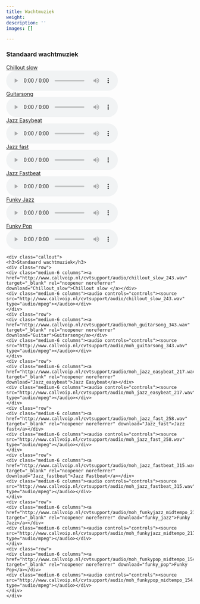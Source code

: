 ```yaml
---
title: Wachtmuziek
weight: 
description: ''
images: []

---
```

<div class="callout">

<h3>Standaard wachtmuziek</h3>

<div class="row">

<div class="medium-6 columns"><a href="[http://www.callvoip.nl/cvtsupport/audio/chillout_slow_243.wav](http://www.callvoip.nl/cvtsupport/audio/chillout_slow_243.wav "http://www.callvoip.nl/cvtsupport/audio/chillout_slow_243.wav")" target="_blank" rel="noopener noreferrer" download="Chillout_slow">Chillout slow </a></div>

<div class="medium-6 columns"><audio controls="controls"><source src="[http://www.callvoip.nl/cvtsupport/audio/chillout_slow_243.wav](http://www.callvoip.nl/cvtsupport/audio/chillout_slow_243.wav "http://www.callvoip.nl/cvtsupport/audio/chillout_slow_243.wav")" type="audio/mpeg"></audio></div>

</div>

<div class="row">

<div class="medium-6 columns"><a href="[http://www.callvoip.nl/cvtsupport/audio/moh_guitarsong_343.wav](http://www.callvoip.nl/cvtsupport/audio/moh_guitarsong_343.wav "http://www.callvoip.nl/cvtsupport/audio/moh_guitarsong_343.wav")" target="_blank" rel="noopener noreferrer" download="Guitar">Guitarsong</a></div>

<div class="medium-6 columns"><audio controls="controls"><source src="[http://www.callvoip.nl/cvtsupport/audio/moh_guitarsong_343.wav](http://www.callvoip.nl/cvtsupport/audio/moh_guitarsong_343.wav "http://www.callvoip.nl/cvtsupport/audio/moh_guitarsong_343.wav")" type="audio/mpeg"></audio></div>

</div>

<div class="row">

<div class="medium-6 columns"><a href="[http://www.callvoip.nl/cvtsupport/audio/moh_jazz_easybeat_217.wav](http://www.callvoip.nl/cvtsupport/audio/moh_jazz_easybeat_217.wav "http://www.callvoip.nl/cvtsupport/audio/moh_jazz_easybeat_217.wav")" target="_blank" rel="noopener noreferrer" download="Jazz_easybeat">Jazz Easybeat</a></div>

<div class="medium-6 columns"><audio controls="controls"><source src="[http://www.callvoip.nl/cvtsupport/audio/moh_jazz_easybeat_217.wav](http://www.callvoip.nl/cvtsupport/audio/moh_jazz_easybeat_217.wav "http://www.callvoip.nl/cvtsupport/audio/moh_jazz_easybeat_217.wav")" type="audio/mpeg"></audio></div>

</div>

<div class="row">

<div class="medium-6 columns"><a href="[http://www.callvoip.nl/cvtsupport/audio/moh_jazz_fast_258.wav](http://www.callvoip.nl/cvtsupport/audio/moh_jazz_fast_258.wav "http://www.callvoip.nl/cvtsupport/audio/moh_jazz_fast_258.wav")" target="_blank" rel="noopener noreferrer" download="Jazz_fast">Jazz fast</a></div>

<div class="medium-6 columns"><audio controls="controls"><source src="[http://www.callvoip.nl/cvtsupport/audio/moh_jazz_fast_258.wav](http://www.callvoip.nl/cvtsupport/audio/moh_jazz_fast_258.wav "http://www.callvoip.nl/cvtsupport/audio/moh_jazz_fast_258.wav")" type="audio/mpeg"></audio></div>

</div>

<div class="row">

<div class="medium-6 columns"><a href="[http://www.callvoip.nl/cvtsupport/audio/moh_jazz_fastbeat_315.wav](http://www.callvoip.nl/cvtsupport/audio/moh_jazz_fastbeat_315.wav "http://www.callvoip.nl/cvtsupport/audio/moh_jazz_fastbeat_315.wav")" target="_blank" rel="noopener noreferrer" download="Jazz_fastbeat">Jazz Fastbeat</a></div>

<div class="medium-6 columns"><audio controls="controls"><source src="[http://www.callvoip.nl/cvtsupport/audio/moh_jazz_fastbeat_315.wav](http://www.callvoip.nl/cvtsupport/audio/moh_jazz_fastbeat_315.wav "http://www.callvoip.nl/cvtsupport/audio/moh_jazz_fastbeat_315.wav")" type="audio/mpeg"></audio></div>

</div>

<div class="row">

<div class="medium-6 columns"><a href="[http://www.callvoip.nl/cvtsupport/audio/moh_funkyjazz_midtempo_217.wav](http://www.callvoip.nl/cvtsupport/audio/moh_funkyjazz_midtempo_217.wav "http://www.callvoip.nl/cvtsupport/audio/moh_funkyjazz_midtempo_217.wav")" target="_blank" rel="noopener noreferrer" download="funky_jazz">Funky Jazz</a></div>

<div class="medium-6 columns"><audio controls="controls"><source src="[http://www.callvoip.nl/cvtsupport/audio/moh_funkyjazz_midtempo_217.wav](http://www.callvoip.nl/cvtsupport/audio/moh_funkyjazz_midtempo_217.wav "http://www.callvoip.nl/cvtsupport/audio/moh_funkyjazz_midtempo_217.wav")" type="audio/mpeg"></audio></div>

</div>

<div class="row">

<div class="medium-6 columns"><a href="[http://www.callvoip.nl/cvtsupport/audio/moh_funkypop_midtempo_154.wav](http://www.callvoip.nl/cvtsupport/audio/moh_funkypop_midtempo_154.wav "http://www.callvoip.nl/cvtsupport/audio/moh_funkypop_midtempo_154.wav")" target="_blank" rel="noopener noreferrer" download="funky_pop">Funky Pop</a></div>

<div class="medium-6 columns"><audio controls="controls"><source src="[http://www.callvoip.nl/cvtsupport/audio/moh_funkypop_midtempo_154.wav](http://www.callvoip.nl/cvtsupport/audio/moh_funkypop_midtempo_154.wav "http://www.callvoip.nl/cvtsupport/audio/moh_funkypop_midtempo_154.wav")" type="audio/mpeg"></audio></div>

</div>

</div>

    <div class="callout">
    <h3>Standaard wachtmuziek</h3>
    <div class="row">
    <div class="medium-6 columns"><a href="http://www.callvoip.nl/cvtsupport/audio/chillout_slow_243.wav" target="_blank" rel="noopener noreferrer" download="Chillout_slow">Chillout slow </a></div>
    <div class="medium-6 columns"><audio controls="controls"><source src="http://www.callvoip.nl/cvtsupport/audio/chillout_slow_243.wav" type="audio/mpeg"></audio></div>
    </div>
    <div class="row">
    <div class="medium-6 columns"><a href="http://www.callvoip.nl/cvtsupport/audio/moh_guitarsong_343.wav" target="_blank" rel="noopener noreferrer" download="Guitar">Guitarsong</a></div>
    <div class="medium-6 columns"><audio controls="controls"><source src="http://www.callvoip.nl/cvtsupport/audio/moh_guitarsong_343.wav" type="audio/mpeg"></audio></div>
    </div>
    <div class="row">
    <div class="medium-6 columns"><a href="http://www.callvoip.nl/cvtsupport/audio/moh_jazz_easybeat_217.wav" target="_blank" rel="noopener noreferrer" download="Jazz_easybeat">Jazz Easybeat</a></div>
    <div class="medium-6 columns"><audio controls="controls"><source src="http://www.callvoip.nl/cvtsupport/audio/moh_jazz_easybeat_217.wav" type="audio/mpeg"></audio></div>
    </div>
    <div class="row">
    <div class="medium-6 columns"><a href="http://www.callvoip.nl/cvtsupport/audio/moh_jazz_fast_258.wav" target="_blank" rel="noopener noreferrer" download="Jazz_fast">Jazz fast</a></div>
    <div class="medium-6 columns"><audio controls="controls"><source src="http://www.callvoip.nl/cvtsupport/audio/moh_jazz_fast_258.wav" type="audio/mpeg"></audio></div>
    </div>
    <div class="row">
    <div class="medium-6 columns"><a href="http://www.callvoip.nl/cvtsupport/audio/moh_jazz_fastbeat_315.wav" target="_blank" rel="noopener noreferrer" download="Jazz_fastbeat">Jazz Fastbeat</a></div>
    <div class="medium-6 columns"><audio controls="controls"><source src="http://www.callvoip.nl/cvtsupport/audio/moh_jazz_fastbeat_315.wav" type="audio/mpeg"></audio></div>
    </div>
    <div class="row">
    <div class="medium-6 columns"><a href="http://www.callvoip.nl/cvtsupport/audio/moh_funkyjazz_midtempo_217.wav" target="_blank" rel="noopener noreferrer" download="funky_jazz">Funky Jazz</a></div>
    <div class="medium-6 columns"><audio controls="controls"><source src="http://www.callvoip.nl/cvtsupport/audio/moh_funkyjazz_midtempo_217.wav" type="audio/mpeg"></audio></div>
    </div>
    <div class="row">
    <div class="medium-6 columns"><a href="http://www.callvoip.nl/cvtsupport/audio/moh_funkypop_midtempo_154.wav" target="_blank" rel="noopener noreferrer" download="funky_pop">Funky Pop</a></div>
    <div class="medium-6 columns"><audio controls="controls"><source src="http://www.callvoip.nl/cvtsupport/audio/moh_funkypop_midtempo_154.wav" type="audio/mpeg"></audio></div>
    </div>
    </div>